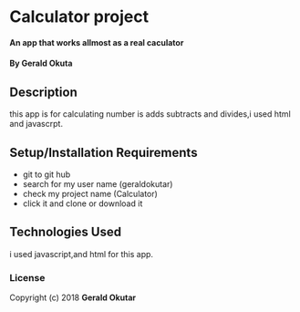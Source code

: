 # Calculator project
#### An app that works allmost as a real caculator
#### By **Gerald Okuta**
## Description
this app is for calculating number is adds subtracts and divides,i used html and javascrpt.
## Setup/Installation Requirements
* git to git hub
* search for my user name (geraldokutar)
* check my project name (Calculator)
* click it and clone or download it

## Technologies Used
i used javascript,and html for this app.

### License

Copyright (c) 2018 **Gerald Okutar**
